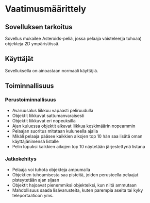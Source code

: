 # Vaatimusmäärittely

## Sovelluksen tarkoitus

Sovellus mukailee Asteroids-peliä, jossa pelaaja väistelee(ja tuhoaa) objekteja 2D ympäristössä.

## Käyttäjät

Sovelluksella on ainoastaan normaali käyttäjiä. 

## Toiminnallisuus

### Perustoiminnallisuus

- Avaruusalus liikkuu vapaasti peliruudulla
- Objektit liikkuvat sattumanvaraisesti
- Objektit liikkuvat eri nopeuksilla
- Ajan kuluessa objektit alkavat liikkua keskimäärin nopeammin
- Pelaajan suoritus mitataan kuluneella ajalla
- Mikäli pelaaja pääsee kaikkien aikojen top 10 hän saa lisätä oman käyttäjänimensä listalle
- Pelin lopuksi kaikkien aikojen top 10 näytetään järjestettynä listana

### Jatkokehitys

- Pelaaja voi tuhota objekteja ampumalla
- Objektien tuhoamisesta saa pisteitä, joiden perusteella pelaajat pisteytetään ajan sijaan
- Objektit hajoavat pienemmiksi objekteiksi, kun niitä ammutaan
- Mahdollisuus saada lisävarusteita, kuten parempia aseita tai kyky teleportaatioon yms.
